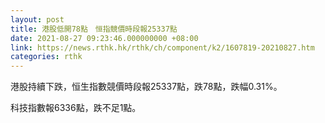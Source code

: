 ```yaml
---
layout: post
title: 港股低開78點　恒指競價時段報25337點
date: 2021-08-27 09:23:46.000000000 +08:00
link: https://news.rthk.hk/rthk/ch/component/k2/1607819-20210827.htm
categories: rthk
---
```


港股持續下跌，恒生指數競價時段報25337點，跌78點，跌幅0.31%。

科技指數報6336點，跌不足1點。
